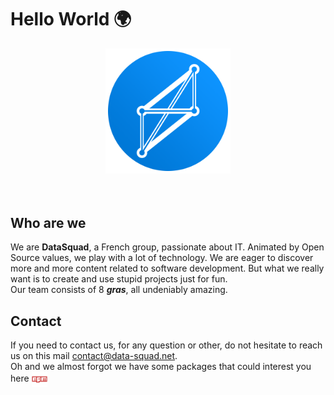 # Hello World 🌍

<div style="width: 200px; margin:  0 auto 4rem auto">
  <img src="https://raw.githubusercontent.com/D4t4Squ4d/.github/main/profile/logo-DS.png"/>
</div>

## Who are we

We are **DataSquad**, a French group, passionate about IT. Animated by Open Source values, we play with a lot of technology. We are eager to discover more and more content related to software development. But what we really want is to create and use stupid projects just for fun.  
Our team consists of 8 **_gras_**, all undeniably amazing.

## Contact

If you need to contact us, for any question or other, do not hesitate to reach us on this mail contact@data-squad.net.  
Oh and we almost forgot we have some packages that could interest you here
<a href="https://www.npmjs.com/org/datasquad">
<img align=center src="https://raw.githubusercontent.com/devicons/devicon/master/icons/npm/npm-original-wordmark.svg" title="NPM" alt="NPM" width="25" height="25"/>
</a>
